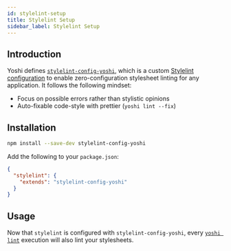 ```yaml
---
id: stylelint-setup
title: Stylelint Setup
sidebar_label: Stylelint Setup
---
```


## Introduction

Yoshi defines [`stylelint-config-yoshi`](https://github.com/wix/yoshi/tree/master/packages/stylelint-config-yoshi), which is a custom [Stylelint configuration](https://jestjs.io/docs/en/configuration#preset-string) to enable zero-configuration stylesheet linting for any application. It follows the following mindset:

- Focus on possible errors rather than stylistic opinions
- Auto-fixable code-style with prettier (`yoshi lint --fix`)

## Installation

```bash
npm install --save-dev stylelint-config-yoshi
```

Add the following to your `package.json`:

```json
{
  "stylelint": {
    "extends": "stylelint-config-yoshi"
  }
}
```

## Usage

Now that `stylelint` is configured with `stylelint-config-yoshi`, every [`yoshi lint`](api/cli.md#lint) execution will also lint your stylesheets.
